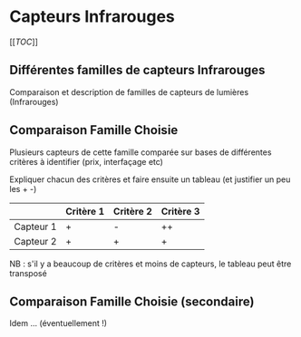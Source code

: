 # Capteurs Infrarouges

[[_TOC_]]

## Différentes familles de capteurs Infrarouges

Comparaison et description de familles de capteurs de lumières (Infrarouges)


## Comparaison Famille Choisie 

Plusieurs capteurs de cette famille comparée sur bases de différentes critères à identifier (prix, interfaçage etc)

Expliquer chacun des critères et faire ensuite un tableau (et justifier un peu les + -)



|  | Critère 1 | Critère 2 | Critère 3 |
| ------ | ------ | ------ | ------ |
| Capteur 1 | + | - | ++ |
| Capteur 2 | + | + | + |

NB : s'il y a beaucoup de critères et moins de capteurs, le tableau peut être transposé


## Comparaison Famille Choisie (secondaire)

Idem ... (éventuellement !)
